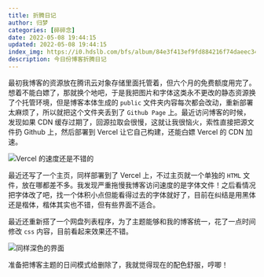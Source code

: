 ```yaml
---
title: 折腾日记
author: 归梦
categories: [碎碎念]
date: 2022-05-08 19:44:15
updated: 2022-05-08 19:44:15
index_img: https://i0.hdslb.com/bfs/album/84e3f413ef9fd884216f74daeec34dcbc978aefd.jpg@600w.webp
description: 今日份博客折腾日记
---
```


最初我博客的资源放在腾讯云对象存储里面托管着，但六个月的免费额度用完了。想着不能白嫖了，那就换个地吧，于是我把图片和字体这类永不更改的静态资源换了个托管环境，但是博客本体生成的 `public` 文件夹内容每次都会改动，重新部署太麻烦了，所以就把这个文件夹丢到了 `Github Page` 上。最近访问博客的时候，发现如果 CDN 缓存过期了，回源拉取会很慢，这就让我很恼火，索性直接把源文件扔 Github 上，然后部署到 Vercel 让它自己构建，还能白嫖 Vercel 的 CDN 加速。

![Vercel 的速度还是不错的](https://i0.hdslb.com/bfs/album/fd65db21af3be50e19215d1dd4e872bc4870ab1f.png@1000w.webp)

最近还写了一个主页，同样部署到了 Vercel 上，不过主页就一个单独的 `HTML` 文件，放在哪都差不多。我发现严重拖慢我博客访问速度的是字体文件！之后看情况把字体改了吧，找一个体积小点但能看得过去的字体就好了，目前在纠结是用黑体还是楷体，楷体其实也不错，但有些界面不适合。

最近还重新搭了一个网盘列表程序，为了主题能够和我的博客统一，花了一点时间修改 `css` 内容，目前看起来效果还不错。

![同样深色的界面](https://i0.hdslb.com/bfs/album/ba068c80c64127e3464593061d1fbe85e05889d7.png@1000w.webp)

准备把博客主题的日间模式给删除了，我就觉得现在的配色舒服，哼唧！